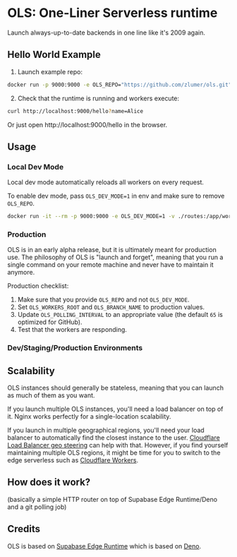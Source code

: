 # OLS: One-Liner Serverless runtime

Launch always-up-to-date backends in one line like it's 2009 again.

## Hello World Example

1. Launch example repo:
```bash
docker run -p 9000:9000 -e OLS_REPO="https://github.com/zlumer/ols.git" -e OLS_WORKERS_ROOT="/routes" ols
```

2. Check that the runtime is running and workers execute:
```bash
curl http://localhost:9000/hello?name=Alice
```
Or just open http://localhost:9000/hello in the browser.

## Usage

### Local Dev Mode

Local dev mode automatically reloads all workers on every request.

To enable dev mode, pass `OLS_DEV_MODE=1` in env and make sure to remove `OLS_REPO`.

```bash
docker run -it --rm -p 9000:9000 -e OLS_DEV_MODE=1 -v ./routes:/app/workdir ols
```

### Production

OLS is in an early alpha release, but it is ultimately meant for production use.
The philosophy of OLS is "launch and forget", meaning that you run a single command on your remote machine and never have to maintain it anymore.

Production checklist:
1. Make sure that you provide `OLS_REPO` and not `OLS_DEV_MODE`.
2. Set `OLS_WORKERS_ROOT` and `OLS_BRANCH_NAME` to production values.
3. Update `OLS_POLLING_INTERVAL` to an appropriate value (the default `65` is optimized for GitHub).
4. Test that the workers are responding.

### Dev/Staging/Production Environments

<TODO>

## Scalability

OLS instances should generally be stateless, meaning that you can launch as much of them as you want.

If you launch multiple OLS instances, you'll need a load balancer on top of it. Nginx works perfectly for a single-location scalability.

If you launch in multiple geographical regions, you'll need your load balancer to automatically find the closest instance to the user.
[Cloudflare Load Balancer geo steering](https://developers.cloudflare.com/load-balancing/understand-basics/traffic-steering/steering-policies/geo-steering/) can help with that.
However, if you find yourself maintaining multiple OLS regions, it might be time for you to switch to the edge serverless such as [Cloudflare Workers](https://workers.cloudflare.com/).

## How does it work?

<TODO> (basically a simple HTTP router on top of Supabase Edge Runtime/Deno and a git polling job)

## Credits

OLS is based on [Supabase Edge Runtime](https://github.com/supabase/edge-runtime) which is based on [Deno](https://github.com/denoland/deno).
